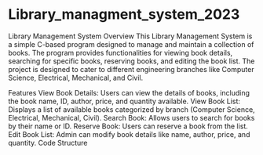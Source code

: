 # Library_managment_system_2023
Library Management System
Overview
This Library Management System is a simple C-based program designed to manage and maintain a collection of books. The program provides functionalities for viewing book details, searching for specific books, reserving books, and editing the book list. The project is designed to cater to different engineering branches like Computer Science, Electrical, Mechanical, and Civil.

Features
View Book Details: Users can view the details of books, including the book name, ID, author, price, and quantity available.
View Book List: Displays a list of available books categorized by branch (Computer Science, Electrical, Mechanical, Civil).
Search Book: Allows users to search for books by their name or ID.
Reserve Book: Users can reserve a book from the list.
Edit Book List: Admin can modify book details like name, author, price, and quantity.
Code Structure
